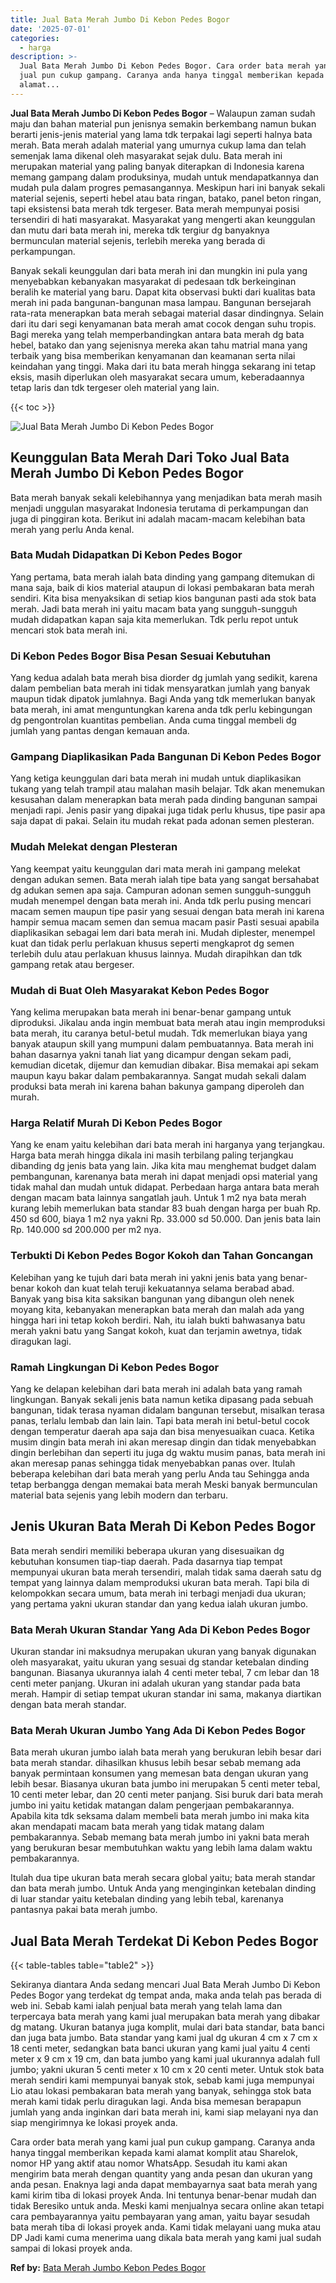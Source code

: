 ```yaml
---
title: Jual Bata Merah Jumbo Di Kebon Pedes Bogor
date: '2025-07-01'
categories:
  - harga
description: >-
  Jual Bata Merah Jumbo Di Kebon Pedes Bogor. Cara order bata merah yang kami
  jual pun cukup gampang. Caranya anda hanya tinggal memberikan kepada kami
  alamat...
---
```


**Jual Bata Merah Jumbo Di Kebon Pedes Bogor** – Walaupun zaman sudah maju dan bahan material pun jenisnya semakin berkembang namun bukan berarti jenis-jenis material yang lama tdk terpakai lagi seperti halnya bata merah. Bata merah adalah material yang umurnya cukup lama dan telah semenjak lama dikenal oleh masyarakat sejak dulu. Bata merah ini merupakan material yang paling banyak diterapkan di Indonesia karena memang gampang dalam produksinya, mudah untuk mendapatkannya dan mudah pula dalam progres pemasangannya. Meskipun hari ini banyak sekali material sejenis, seperti hebel atau bata ringan, batako, panel beton ringan, tapi eksistensi bata merah tdk tergeser. Bata merah mempunyai posisi tersendiri di hati masyarakat. Masyarakat yang mengerti akan keunggulan dan mutu dari bata merah ini, mereka tdk tergiur dg banyaknya bermunculan material sejenis, terlebih mereka yang berada di perkampungan.

Banyak sekali keunggulan dari bata merah ini dan mungkin ini pula yang menyebabkan kebanyakan masyarakat di pedesaan tdk berkeinginan beralih ke material yang baru. Dapat kita observasi bukti dari kualitas bata merah ini pada bangunan-bangunan masa lampau. Bangunan bersejarah rata-rata menerapkan bata merah sebagai material dasar dindingnya. Selain dari itu dari segi kenyamanan bata merah amat cocok dengan suhu tropis. Bagi mereka yang telah memperbandingkan antara bata merah dg bata hebel, batako dan yang sejenisnya mereka akan tahu matrial mana yang terbaik yang bisa memberikan kenyamanan dan keamanan serta nilai keindahan yang tinggi. Maka dari itu bata merah hingga sekarang ini tetap eksis, masih diperlukan oleh masyarakat secara umum, keberadaannya tetap laris dan tdk tergeser oleh material yang lain.

{{< toc >}}

![Jual Bata Merah Jumbo Di Kebon Pedes Bogor](/images/jual-bata-merah-16.png)

## Keunggulan Bata Merah Dari Toko Jual Bata Merah Jumbo Di Kebon Pedes Bogor

Bata merah banyak sekali kelebihannya yang menjadikan bata merah masih menjadi unggulan masyarakat Indonesia terutama di perkampungan dan juga di pinggiran kota. Berikut ini adalah macam-macam kelebihan bata merah yang perlu Anda kenal.

### Bata Mudah Didapatkan Di Kebon Pedes Bogor

Yang pertama, bata merah ialah bata dinding yang gampang ditemukan di mana saja, baik di kios material ataupun di lokasi pembakaran bata merah sendiri. Kita bisa menyaksikan di setiap kios bangunan pasti ada stok bata merah. Jadi bata merah ini yaitu macam bata yang sungguh-sungguh mudah didapatkan kapan saja kita memerlukan. Tdk perlu repot untuk mencari stok bata merah ini.

### Di Kebon Pedes Bogor Bisa Pesan Sesuai Kebutuhan

Yang kedua adalah bata merah bisa diorder dg jumlah yang sedikit, karena dalam pembelian bata merah ini tidak mensyaratkan jumlah yang banyak maupun tidak dipatok jumlahnya. Bagi Anda yang tdk memerlukan banyak bata merah, ini amat menguntungkan karena anda tdk perlu kebingungan dg pengontrolan kuantitas pembelian. Anda cuma tinggal membeli dg jumlah yang pantas dengan kemauan anda.

### Gampang Diaplikasikan Pada Bangunan Di Kebon Pedes Bogor

Yang ketiga keunggulan dari bata merah ini mudah untuk diaplikasikan tukang yang telah trampil atau malahan masih belajar. Tdk akan menemukan kesusahan dalam menerapkan bata merah pada dinding bangunan sampai menjadi rapi. Jenis pasir yang dipakai juga tidak perlu khusus, tipe pasir apa saja dapat di pakai. Selain itu mudah rekat pada adonan semen plesteran.

### Mudah Melekat dengan Plesteran

Yang keempat yaitu keunggulan dari mata merah ini gampang melekat dengan adukan semen. Bata merah ialah tipe bata yang sangat bersahabat dg adukan semen apa saja. Campuran adonan semen sungguh-sungguh mudah menempel dengan bata merah ini. Anda tdk perlu pusing mencari macam semen maupun tipe pasir yang sesuai dengan bata merah ini karena hampir semua macam semen dan semua macam pasir Pasti sesuai apabila diaplikasikan sebagai lem dari bata merah ini. Mudah diplester, menempel kuat dan tidak perlu perlakuan khusus seperti mengkaprot dg semen terlebih dulu atau perlakuan khusus lainnya. Mudah dirapihkan dan tdk gampang retak atau bergeser.

### Mudah di Buat Oleh Masyarakat Kebon Pedes Bogor

Yang kelima merupakan bata merah ini benar-benar gampang untuk diproduksi. Jikalau anda ingin membuat bata merah atau ingin memproduksi bata merah, itu caranya betul-betul mudah. Tdk memerlukan biaya yang banyak ataupun skill yang mumpuni dalam pembuatannya. Bata merah ini bahan dasarnya yakni tanah liat yang dicampur dengan sekam padi, kemudian dicetak, dijemur dan kemudian dibakar. Bisa memakai api sekam maupun kayu bakar dalam pembakarannya. Sangat mudah sekali dalam produksi bata merah ini karena bahan bakunya gampang diperoleh dan murah.

### Harga Relatif Murah Di Kebon Pedes Bogor

Yang ke enam yaitu kelebihan dari bata merah ini harganya yang terjangkau. Harga bata merah hingga dikala ini masih terbilang paling terjangkau dibanding dg jenis bata yang lain. Jika kita mau menghemat budget dalam pembangunan, karenanya bata merah ini dapat menjadi opsi material yang tidak mahal dan mudah untuk didapat. Perbedaan harga antara bata merah dengan macam bata lainnya sangatlah jauh. Untuk 1 m2 nya bata merah kurang lebih memerlukan bata standar 83 buah dengan harga per buah Rp. 450 sd 600, biaya 1 m2 nya yakni Rp. 33.000 sd 50.000. Dan jenis bata lain Rp. 140.000 sd 200.000 per m2 nya.

### Terbukti Di Kebon Pedes Bogor Kokoh dan Tahan Goncangan

Kelebihan yang ke tujuh dari bata merah ini yakni jenis bata yang benar-benar kokoh dan kuat telah teruji kekuatannya selama berabad abad. Banyak yang bisa kita saksikan bangunan yang dibangun oleh nenek moyang kita, kebanyakan menerapkan bata merah dan malah ada yang hingga hari ini tetap kokoh berdiri. Nah, itu ialah bukti bahwasanya batu merah yakni batu yang Sangat kokoh, kuat dan terjamin awetnya, tidak diragukan lagi.

### Ramah Lingkungan Di Kebon Pedes Bogor

Yang ke delapan kelebihan dari bata merah ini adalah bata yang ramah lingkungan. Banyak sekali jenis bata namun ketika dipasang pada sebuah bangunan, tidak terasa nyaman didalam bangunan tersebut, misalkan terasa panas, terlalu lembab dan lain lain. Tapi bata merah ini betul-betul cocok dengan temperatur daerah apa saja dan bisa menyesuaikan cuaca. Ketika musim dingin bata merah ini akan meresap dingin dan tidak menyebabkan dingin berlebihan dan seperti itu juga dg waktu musim panas, bata merah ini akan meresap panas sehingga tidak menyebabkan panas over. Itulah beberapa kelebihan dari bata merah yang perlu Anda tau Sehingga anda tetap berbangga dengan memakai bata merah Meski banyak bermunculan material bata sejenis yang lebih modern dan terbaru.

## Jenis Ukuran Bata Merah Di Kebon Pedes Bogor

Bata merah sendiri memiliki beberapa ukuran yang disesuaikan dg kebutuhan konsumen tiap-tiap daerah. Pada dasarnya tiap tempat mempunyai ukuran bata merah tersendiri, malah tidak sama daerah satu dg tempat yang lainnya dalam memproduksi ukuran bata merah. Tapi bila di kelompokkan secara umum, bata merah ini terbagi menjadi dua ukuran; yang pertama yakni ukuran standar dan yang kedua ialah ukuran jumbo.

### Bata Merah Ukuran Standar Yang Ada Di Kebon Pedes Bogor

Ukuran standar ini maksudnya merupakan ukuran yang banyak digunakan oleh masyarakat, yaitu ukuran yang sesuai dg standar ketebalan dinding bangunan. Biasanya ukurannya ialah 4 centi meter tebal, 7 cm lebar dan 18 centi meter panjang. Ukuran ini adalah ukuran yang standar pada bata merah. Hampir di setiap tempat ukuran standar ini sama, makanya diartikan dengan bata merah standar.

### Bata Merah Ukuran Jumbo Yang Ada Di Kebon Pedes Bogor

Bata merah ukuran jumbo ialah bata merah yang berukuran lebih besar dari bata merah standar. dihasilkan khusus lebih besar sebab memang ada banyak permintaan konsumen yang memesan bata dengan ukuran yang lebih besar. Biasanya ukuran bata jumbo ini merupakan 5 centi meter tebal, 10 centi meter lebar, dan 20 centi meter panjang. Sisi buruk dari bata merah jumbo ini yaitu ketidak matangan dalam pengerjaan pembakarannya. Apabila kita tdk seksama dalam membeli bata merah jumbo ini maka kita akan mendapati macam bata merah yang tidak matang dalam pembakarannya. Sebab memang bata merah jumbo ini yakni bata merah yang berukuran besar membutuhkan waktu yang lebih lama dalam waktu pembakarannya.

Itulah dua tipe ukuran bata merah secara global yaitu; bata merah standar dan bata merah jumbo. Untuk Anda yang menginginkan ketebalan dinding di luar standar yaitu ketebalan dinding yang lebih tebal, karenanya pantasnya pakai bata merah jumbo.

## Jual Bata Merah Terdekat Di Kebon Pedes Bogor

{{< table-tables table="table2" >}}

Sekiranya diantara Anda sedang mencari Jual Bata Merah Jumbo Di Kebon Pedes Bogor yang terdekat dg tempat anda, maka anda telah pas berada di web ini. Sebab kami ialah penjual bata merah yang telah lama dan terpercaya bata merah yang kami jual merupakan bata merah yang dibakar dg matang. Ukuran batanya juga komplit, mulai dari bata standar, bata banci dan juga bata jumbo. Bata standar yang kami jual dg ukuran 4 cm x 7 cm x 18 centi meter, sedangkan bata banci ukuran yang kami jual yaitu 4 centi meter x 9 cm x 19 cm, dan bata jumbo yang kami jual ukurannya adalah full jumbo; yakni ukuran 5 centi meter x 10 cm x 20 centi meter. Untuk stok bata merah sendiri kami mempunyai banyak stok, sebab kami juga mempunyai Lio atau lokasi pembakaran bata merah yang banyak, sehingga stok bata merah kami tidak perlu diragukan lagi. Anda bisa memesan berapapun jumlah yang anda inginkan dari bata merah ini, kami siap melayani nya dan siap mengirimnya ke lokasi proyek anda.

Cara order bata merah yang kami jual pun cukup gampang. Caranya anda hanya tinggal memberikan kepada kami alamat komplit atau Sharelok, nomor HP yang aktif atau nomor WhatsApp. Sesudah itu kami akan mengirim bata merah dengan quantity yang anda pesan dan ukuran yang anda pesan. Enaknya lagi anda dapat membayarnya saat bata merah yang kami kirim tiba di lokasi proyek Anda. Ini tentunya benar-benar mudah dan tidak Beresiko untuk anda. Meski kami menjualnya secara online akan tetapi cara pembayarannya yaitu pembayaran yang aman, yaitu bayar sesudah bata merah tiba di lokasi proyek anda. Kami tidak melayani uang muka atau DP Jadi kami cuma menerima uang dikala bata merah yang kami jual sudah sampai di lokasi proyek anda.

**Ref by:** [Bata Merah Jumbo Kebon Pedes Bogor](https://id.wikipedia.org/wiki/Bata)
